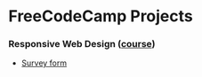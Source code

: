 # FreeCodeCamp Projects
### Responsive Web Design ([course](https://www.freecodecamp.org/learn/2022/responsive-web-design/))
* [Survey form](https://codepen.io/iamdennshi/pen/XWYQPWV)
